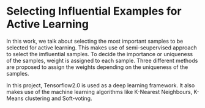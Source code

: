 # Selecting Influential Examples for Active Learning

In this work, we talk about selecting the most important samples to be selected for active learning. This makes use of semi-seupervised approach to select the imfluential samples.
To decide the importance or uniqueness of the samples, weight is assigned to each sample. Three different methods are proposed to assign the weights depending on the uniqueness of the samples. 

In this project, Tensorflow2.0 is used as a deep learning framework. It also makes use of the machine learning algorithms like K-Nearest Neighbours, K-Means clustering and Soft-voting.
